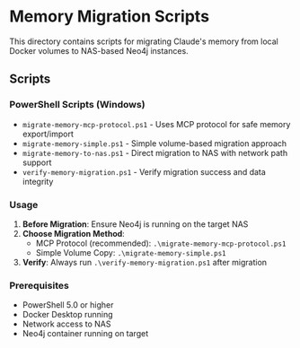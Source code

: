 # Memory Migration Scripts

This directory contains scripts for migrating Claude's memory from local Docker volumes to NAS-based Neo4j instances.

## Scripts

### PowerShell Scripts (Windows)
- `migrate-memory-mcp-protocol.ps1` - Uses MCP protocol for safe memory export/import
- `migrate-memory-simple.ps1` - Simple volume-based migration approach
- `migrate-memory-to-nas.ps1` - Direct migration to NAS with network path support
- `verify-memory-migration.ps1` - Verify migration success and data integrity

### Usage

1. **Before Migration**: Ensure Neo4j is running on the target NAS
2. **Choose Migration Method**:
   - MCP Protocol (recommended): `.\migrate-memory-mcp-protocol.ps1`
   - Simple Volume Copy: `.\migrate-memory-simple.ps1`
3. **Verify**: Always run `.\verify-memory-migration.ps1` after migration

### Prerequisites
- PowerShell 5.0 or higher
- Docker Desktop running
- Network access to NAS
- Neo4j container running on target
